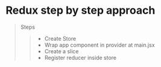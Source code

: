 # Redux step by step approach 

> Steps
>> - Create Store
>> - Wrap app component in provider at main.jsx
>> - Create a slice
>> - Register reducer inside store
